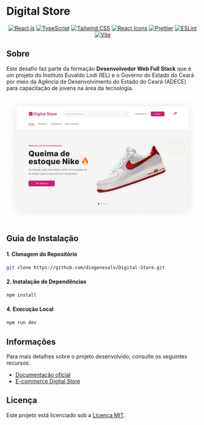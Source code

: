 # Digital Store

<div align="center">

[![React.js](https://img.shields.io/badge/React-C92071?style=for-the-badge&logo=react&logoColor=white)](https://react.dev/)
[![TypeScript](https://img.shields.io/badge/TypeScript-C92071?style=for-the-badge&logo=typescript&logoColor=white)](https://www.typescriptlang.org/)
[![Tailwind CSS](https://img.shields.io/badge/Tailwind_CSS-C92071?style=for-the-badge&logo=tailwind-css&logoColor=white)](https://tailwindcss.com/)
[![React Icons](https://img.shields.io/badge/React%20Icons-C92071?style=for-the-badge&logo=react&logoColor=white)](https://react-icons.github.io/react-icons/)
[![Prettier](https://img.shields.io/badge/prettier-C92071?style=for-the-badge&logo=prettier&logoColor=white)](https://prettier.io/)
[![ESLint](https://img.shields.io/badge/eslint-C92071?style=for-the-badge&logo=eslint&logoColor=white)](https://eslint.org/)
[![Vite](https://img.shields.io/badge/Vite-C92071?style=for-the-badge&logo=vite&logoColor=white)](https://vitejs.dev/)

</div>

## Sobre
Este desafio faz parte da formação **Desenvolvedor Web Full Stack** que é um projeto do Instituto Euvaldo Lodi (IEL) e o Governo do Estado do Ceará por meio da Agência de Desenvolvimento do Estado do Ceará (ADECE) para capacitação de jovens na área da tecnologia.


[![Hero Section](src/assets/hero-section.png)]()

## Guia de Instalação

<h4>1. Clonagem do Repositório</h4>

```bash
git clone https://github.com/diogenesolv/Digital-Store.git
```

<h4>2. Instalação de Dependências</h4>

```bash
npm install
```

<h4>4. Execução Local</h4>

```bash
npm run dev
```

## Informações
Para mais detalhes sobre o projeto desenvolvido, consulte os seguintes recursos:

- [Documentação oficial](https://github.com/digitalcollegebr/projeto-digital-store)
- [E-commerce Digital Store](https://digital-store-web.vercel.app/)


## Licença

Este projeto está licenciado sob a [Licença MIT](LICENSE).
